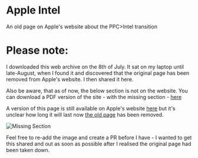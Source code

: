 # Apple Intel
An old page on Apple's website about the PPC>Intel transition

# Please note:
I downloaded this web archive on the 8th of July. It sat on my laptop until late-August, when I found it and discovered that the original page has been removed from Apple's website. I then shared it here.

Also be aware, that as of now, the below section is not on the website. You can download a PDF version of the site - with the missing section - [here](https://apple-intel.itsnoahevans.co.uk/appleintel.pdf)

A version of this page is still available on Apple's website [here](https://www.apple.com/intel/index.html) but it's unclear how long it will last now [the old page](https://www.apple.com/sg/intel) has been removed.

![Missing Section](https://cdn.itsnoahevans.co.uk/content/other/apple-intel-missing-section.png)

Feel free to re-add the image and create a PR before I have - I wanted to get this shared and out as soon as possible after I realised the original page had been taken down.
